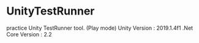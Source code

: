 # UnityTestRunner
practice Unity TestRunner tool. (Play mode)
Unity Version : 2019.1.4f1
.Net Core Version : 2.2

